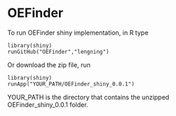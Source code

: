 # OEFinder

To run OEFinder shiny implementation, in R type
```
library(shiny)
runGitHub("OEFinder","lengning")
```

Or download the zip file, run
```
library(shiny)
runApp("YOUR_PATH/OEFinder_shiny_0.0.1")
```
YOUR_PATH is the directory that contains the unzipped OEFinder_shiny_0.0.1 folder.
